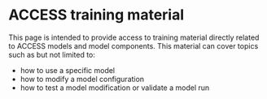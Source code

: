 # ACCESS training material

This page is intended to provide access to training material directly related to ACCESS models and model components. This material can cover topics such as but not limited to:

 - how to use a specific model
 - how to modify a model configuration
 - how to test a model modification or validate a model run